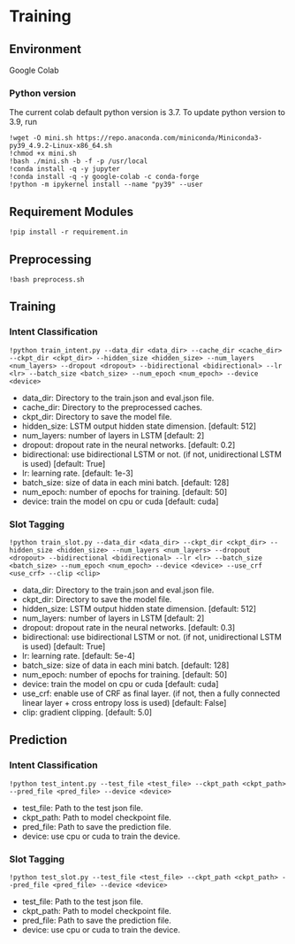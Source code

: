 # Training

## Environment
Google Colab

### Python version
The current colab default python version is 3.7.
To update python version to 3.9, run
```
!wget -O mini.sh https://repo.anaconda.com/miniconda/Miniconda3-py39_4.9.2-Linux-x86_64.sh
!chmod +x mini.sh
!bash ./mini.sh -b -f -p /usr/local
!conda install -q -y jupyter
!conda install -q -y google-colab -c conda-forge
!python -m ipykernel install --name "py39" --user
```

## Requirement Modules
`!pip install -r requirement.in`

## Preprocessing
`!bash preprocess.sh`

## Training
### Intent Classification
`!python train_intent.py --data_dir <data_dir> --cache_dir <cache_dir> --ckpt_dir <ckpt_dir> --hidden_size <hidden_size> --num_layers <num_layers> --dropout <dropout> --bidirectional <bidirectional> --lr <lr> --batch_size <batch_size> --num_epoch <num_epoch> --device <device>`

- data_dir: Directory to the train.json and eval.json file.
- cache_dir: Directory to the preprocessed caches.
- ckpt_dir: Directory to save the model file.
- hidden_size: LSTM output hidden state dimension. [default: 512]
- num_layers: number of layers in LSTM [default: 2]
- dropout: dropout rate in the neural networks. [default: 0.2]
- bidirectional: use bidirectional LSTM or not. (if not, unidirectional LSTM is used) [default: True]
- lr: learning rate. [default: 1e-3]
- batch_size: size of data in each mini batch. [default: 128]
- num_epoch: number of epochs for training. [default: 50]
- device: train the model on cpu or cuda [default: cuda]


### Slot Tagging
`!python train_slot.py --data_dir <data_dir> --ckpt_dir <ckpt_dir> --hidden_size <hidden_size> --num_layers <num_layers> --dropout <dropout> --bidirectional <bidirectional> --lr <lr> --batch_size <batch_size> --num_epoch <num_epoch> --device <device> --use_crf <use_crf> --clip <clip>`

- data_dir: Directory to the train.json and eval.json file.
- ckpt_dir: Directory to save the model file.
- hidden_size: LSTM output hidden state dimension. [default: 512]
- num_layers: number of layers in LSTM [default: 2]
- dropout: dropout rate in the neural networks. [default: 0.3]
- bidirectional: use bidirectional LSTM or not. (if not, unidirectional LSTM is used) [default: True]
- lr: learning rate. [default: 5e-4]
- batch_size: size of data in each mini batch. [default: 128]
- num_epoch: number of epochs for training. [default: 50]
- device: train the model on cpu or cuda [default: cuda]
- use_crf: enable use of CRF as final layer. (if not, then a fully connected linear layer + cross entropy loss is used) [default: False]
- clip: gradient clipping. [default: 5.0]

## Prediction
### Intent Classification
`!python test_intent.py --test_file <test_file> --ckpt_path <ckpt_path> --pred_file <pred_file> --device <device>`

- test_file: Path to the test json file.
- ckpt_path: Path to model checkpoint file.
- pred_file: Path to save the prediction file.
- device: use cpu or cuda to train the device.

### Slot Tagging
`!python test_slot.py --test_file <test_file> --ckpt_path <ckpt_path> --pred_file <pred_file> --device <device>`

- test_file: Path to the test json file.
- ckpt_path: Path to model checkpoint file.
- pred_file: Path to save the prediction file.
- device: use cpu or cuda to train the device.